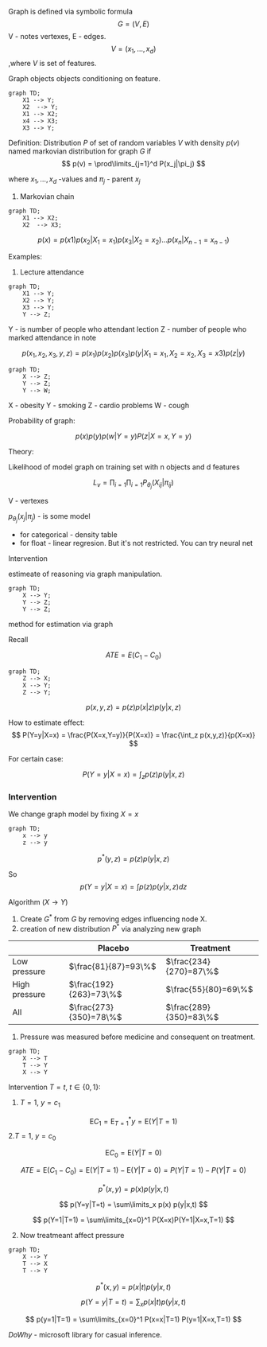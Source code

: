 Graph is defined via symbolic formula
$$
    G = (V,E)
$$
V - notes vertexes, E - edges.
$$
    V=(x_1,\dots,x_d)
$$
,where $V$ is set of features.

Graph objects objects conditioning on feature.

``` mermaid
graph TD;
    X1 --> Y;
    X2  --> Y;
    X1 --> X2;
    x4 --> X3;
    X3 --> Y;
```

Definition: 
Distribution $P$ of set of random variables $V$ with density $p(v)$ named markovian distribution for graph $G$ if 
$$
    p(v) = \prod\limits_{j=1}^d P(x_j|\pi_j)
$$

where $x_1, \dots, x_d$ -values and $\pi_j$ - parent $x_j$

1. Markovian chain

``` mermaid
graph TD;
    X1 --> X2;
    X2  --> X3;
```

$$
    p(x) = p(x1) p(x_2|X_1=x_1) p(x_3|X_2=x_2) \dots p(x_n|X_{n-1}=x_{n-1})
$$

Examples:
1. Lecture attendance 

``` mermaid
graph TD;
    X1 --> Y;
    X2 --> Y;
    X3 --> Y;
    Y --> Z;
```

Y - is number of people who attendant lection 
Z - number of people who marked attendance in note

$$
    p(x_1,x_2,x_3,y,z) = p(x_1) p(x_2) p(x_3) p(y|X_1=x_1,X_2=x_2,X_3=x3) p(z|y)
$$



```mermaid
graph TD;
    X --> Z;
    Y --> Z;
    Y --> W;
```

X - obesity
Y - smoking
Z - cardio problems
W - cough

Probability of graph:

$$
    p(x) p(y) p(w|Y=y)P(z|X=x,Y=y)
$$

Theory:

Likelihood of model graph on training set with n objects and d features

$$
    L_v = \prod_{i=1}\prod_{i=1} P_{\theta_j} (X_{ij} | \pi_{ij})
$$

V - vertexes 

$p_{\theta_j}(x_j|\pi_j)$ - is some model
- for categorical - density table
- for float - linear regresion. But it's not restricted. You can try neural net

Intervention

estimeate of reasoning via graph manipulation.

```mermaid
graph TD;
    X --> Y;
    Y --> Z;
    Y --> Z;
```


method for estimation via graph 

Recall

$$
    ATE=E(C_1-C_0)
$$

```mermaid
graph TD;
    Z --> X;
    X --> Y;
    Z --> Y;
```

$$
    p(x,y,z) = p(z) p(x|z) p(y|x,z)
$$

How to estimate effect:
$$
    P(Y=y|X=x) = \frac{P(X=x,Y=y)}{P(X=x)}  
    = \frac{\int_z p(x,y,z)}{p(X=x)}
$$

For certain case:

$$
    P(Y=y|X=x) = \int_z p(z) p(y|x,z)
$$

### Intervention

We change graph model by fixing $X = x$

```mermaid
graph TD;
    x --> y
    z --> y
```

$$
    p^*(y,z) = p(z)p(y|x,z)
$$

So 
$$
    p(Y=y|X=x) = \int p(z)p(y|x,z) dz
$$

Algorithm $(X \rightarrow Y)$
1. Create $G^*$ from $G$ by removing edges influencing node X.
2. creation of new distribution $P^*$ via analyzing new graph

|| Placebo | Treatment |
|----|----------|--|
|Low pressure|$\frac{81}{87}=93\%$|$\frac{234}{270}=87\%$|
|High pressure|$\frac{192}{263}=73\%$|$\frac{55}{80}=69\%$|
|All|$\frac{273}{350}=78\%$|$\frac{289}{350}=83\%$|

1. Pressure was measured before medicine and consequent on treatment.

```mermaid
graph TD;
    X --> T
    T --> Y
    X --> Y
```

Intervention $T =t$, $t\in \{0,1\}$:

1. $T=1$, $y=c_1$

$$
    \mathrm{E}C_1 =\mathrm{E}^*_{T=1}y=\mathrm{E}(Y|T=1) 
$$
2.$T=1$, $y=c_0$

$$
    \mathrm{E}C_0 = \mathrm{E}(Y|T=0) 
$$


$$
    ATE = \mathrm{E}(C_1-C_0) = \mathrm{E}(Y|T=1) - \mathrm{E}(Y|T=0) = P(Y|T=1) - P(Y|T=0)
$$


$$
    p^*(x,y)= p(x)p(y|x,t)
$$

$$
    p(Y=y|T=t) = \sum\limits_x p(x) p(y|x,t)
$$

$$
    p(Y=1|T=1) = \sum\limits_{x=0}^1 P(X=x)P(Y=1|X=x,T=1)
$$

2. Now treatmeant affect pressure

```mermaid
graph TD;
    X --> Y
    T --> X
    T --> Y
```

$$
    p^*(x,y)= p(x|t)p(y|x,t)
$$

$$
    p(Y=y|T=t) = \sum_x p(x|t) p(y|x,t)
$$


$$
    p(y=1|T=1) = \sum\limits_{x=0}^1 P(x=x|T=1) P(y=1|X=x,T=1)
$$

$DoWhy$ - microsoft library for casual inference.